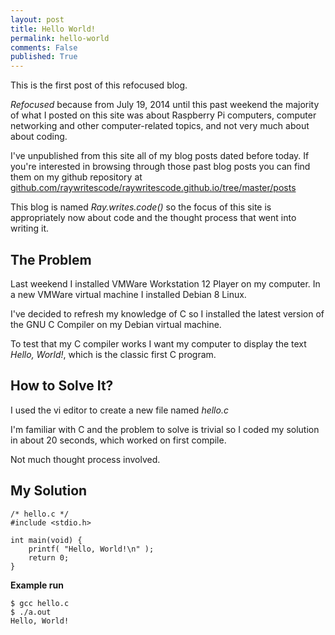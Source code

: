 ```yaml
---
layout: post
title: Hello World!  
permalink: hello-world
comments: False
published: True 
---
```


This is the first post of this refocused blog. 

*Refocused* because from July 19, 2014 until this past weekend the majority of what I posted on this site was about Raspberry Pi computers, computer networking and other computer-related topics, and not very much about about coding.

I've unpublished from this site all of my blog posts dated before today. If you're interested in browsing through those past blog posts you can find them on my github repository at [github.com/raywritescode/raywritescode.github.io/tree/master/posts](https://github.com/raywritescode/raywritescode.github.io/tree/master/posts) 

This blog is named *Ray.writes.code()* so the focus of this site is appropriately now about code and the thought process that went into writing it. 

## The Problem
Last weekend I installed VMWare Workstation 12 Player on my computer. In a new VMWare virtual machine I installed Debian 8 Linux.

I've decided to refresh my knowledge of C so I installed the latest version of the GNU C Compiler on my Debian virtual machine.

To test that my C compiler works I want my computer to display the text *Hello, World!*, which is the classic first C program. 

## How to Solve It?
I used the vi editor to create a new file named *hello.c*

I'm familiar with C and the problem to solve is trivial so I coded my solution in about 20 seconds, which worked on first compile.

Not much thought process involved. 

## My Solution

~~~ 
/* hello.c */
#include <stdio.h>

int main(void) {
    printf( "Hello, World!\n" );
    return 0;
}
~~~

**Example run**
~~~
$ gcc hello.c
$ ./a.out
Hello, World!
~~~
